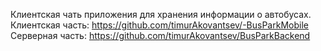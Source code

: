 Клиентская чать приложения для хранения информации о автобусах. Клиентская часть: https://github.com/timurAkovantsev/-BusParkMobile
Серверная часть: https://github.com/timurAkovantsev/BusParkBackend
